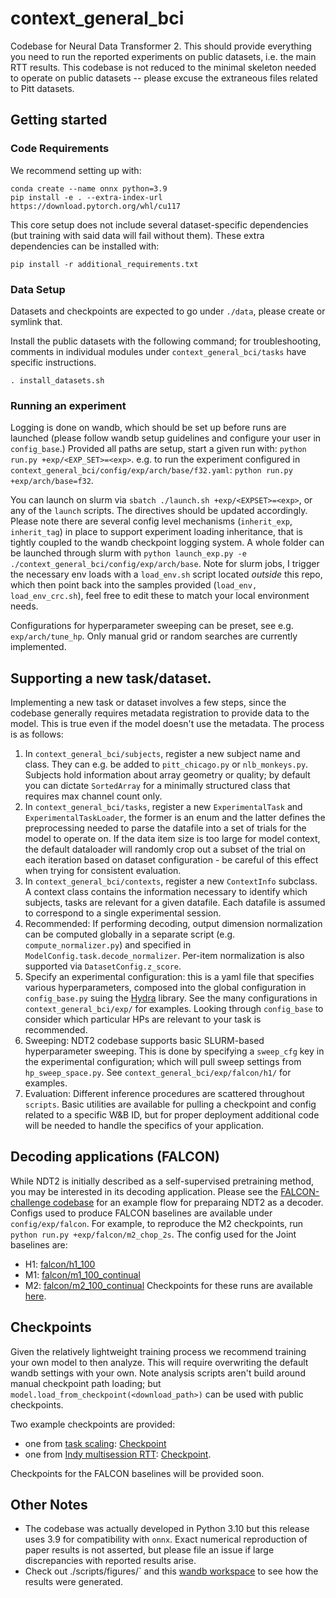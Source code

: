 # context_general_bci
Codebase for Neural Data Transformer 2. This should provide everything you need to run the reported experiments on public datasets, i.e. the main RTT results. This codebase is not reduced to the minimal skeleton needed to operate on public datasets -- please excuse the extraneous files related to Pitt datasets.

## Getting started

### Code Requirements
We recommend setting up with:
```
conda create --name onnx python=3.9
pip install -e . --extra-index-url https://download.pytorch.org/whl/cu117
```

This core setup does not include several dataset-specific dependencies (but training with said data will fail without them). These extra dependencies can be installed with:
```
pip install -r additional_requirements.txt
```

### Data Setup
Datasets and checkpoints are expected to go under `./data`, please create or symlink that.

Install the public datasets with the following command; for troubleshooting, comments in individual modules under `context_general_bci/tasks` have specific instructions.
```
. install_datasets.sh
```

### Running an experiment
Logging is done on wandb, which should be set up before runs are launched (please follow wandb setup guidelines and configure your user in `config_base`.)
Provided all paths are setup, start a given run with:
`python run.py +exp/<EXP_SET>=<exp>`.
e.g. to run the experiment configured in `context_general_bci/config/exp/arch/base/f32.yaml`: `python run.py +exp/arch/base=f32`.

You can launch on slurm via `sbatch ./launch.sh +exp/<EXPSET>=<exp>`, or any of the `launch` scripts. The directives should be updated accordingly. Please note there are several config level mechanisms (`inherit_exp`, `inherit_tag`) in place to support experiment loading inheritance, that is tightly coupled to the wandb checkpoint logging system.
A whole folder can be launched through slurm with `python launch_exp.py -e ./context_general_bci/config/exp/arch/base`.
Note for slurm jobs, I trigger the necessary env loads with a `load_env.sh` script located _outside_ this repo, which then point back into the samples provided (`load_env, load_env_crc.sh`), feel free to edit these to match your local environment needs.

Configurations for hyperparameter sweeping can be preset, see e.g. `exp/arch/tune_hp`. Only manual grid or random searches are currently implemented.

## Supporting a new task/dataset.
Implementing a new task or dataset involves a few steps, since the codebase generally requires metadata registration to provide data to the model. This is true even if the model doesn't use the metadata. The process is as follows:
1. In `context_general_bci/subjects`, register a new subject name and class. They can e.g. be added to `pitt_chicago.py` or `nlb_monkeys.py`. Subjects hold information about array geometry or quality; by default you can dictate `SortedArray` for a minimally structured class that requires max channel count only.
2. In `context_general_bci/tasks`, register a new `ExperimentalTask` and `ExperimentalTaskLoader`, the former is an enum and the latter defines the preprocessing needed to parse the datafile into a set of trials for the model to operate on. If the data item size is too large for model context, the default dataloader will randomly crop out a subset of the trial on each iteration based on dataset configuration - be careful of this effect when trying for consistent evaluation.
3. In `context_general_bci/contexts`, register a new `ContextInfo` subclass. A context class contains the information necessary to identify which subjects, tasks are relevant for a given datafile. Each datafile is assumed to correspond to a single experimental session.
4. Recommended: If performing decoding, output dimension normalization can be computed globally in a separate script (e.g. `compute_normalizer.py`) and specified in `ModelConfig.task.decode_normalizer`. Per-item normalization is also supported via `DatasetConfig.z_score`.
5. Specify an experimental configuration: this is a yaml file that specifies various hyperparameters, composed into the global configuration in `config_base.py` suing the [Hydra](https://hydra.cc/) library. See the many configurations in `context_general_bci/exp/` for examples. Looking through `config_base` to consider which particular HPs are relevant to your task is recommended.
6. Sweeping: NDT2 codebase supports basic SLURM-based hyperparameter sweeping. This is done by specifying a `sweep_cfg` key in the experimental configuration; which will pull sweep settings from `hp_sweep_space.py`. See `context_general_bci/exp/falcon/h1/` for examples.
7. Evaluation: Different inference procedures are scattered throughout `scripts`. Basic utilities are available for pulling a checkpoint and config related to a specific W&B ID, but for proper deployment additional code will be needed to handle the specifics of your application.

## Decoding applications (FALCON)
While NDT2 is initially described as a self-supervised pretraining method, you may be interested in its decoding application. Please see the [FALCON-challenge codebase](https://github.com/snel-repo/falcon-challenge) for an example flow for preparaing NDT2 as a decoder. Configs used to produce FALCON baselines are available under `config/exp/falcon`. For example, to reproduce the M2 checkpoints, run `python run.py +exp/falcon/m2_chop_2s`.
The config used for the Joint baselines are:
- H1: [falcon/h1_100](https://wandb.ai/joelye9/context_general_bci/runs/8l13b722?nw=nwuserjoelye9)
- M1: [falcon/m1_100_continual](https://wandb.ai/joelye9/context_general_bci/runs/b6bzlvc1?nw=nwuserjoelye9)
- M2: [falcon/m2_100_continual](https://wandb.ai/joelye9/context_general_bci/runs/rbajwckl/overview?nw=nwuserjoelye9)
Checkpoints for these runs are available [here](https://drive.google.com/drive/u/0/folders/1ijvmPcbyjHlLEoWWSSZrNm1bBojGgrZG).

## Checkpoints
Given the relatively lightweight training process we recommend training your own model to then analyze. This will require overwriting the default wandb settings with your own.
Note analysis scripts aren't build around manual checkpoint path loading; but `model.load_from_checkpoint(<download_path>)` can be used with public checkpoints.

Two example checkpoints are provided:
- one from [task scaling](https://wandb.ai/joelye9/context_general_bci/runs/ydv48n02?workspace=user-joelye9): [Checkpoint](https://drive.google.com/file/d/18UgglFKPu6ev5Db4xDtj7aOfzAX4aZy1/view?usp=share_link)
- one from [Indy multisession RTT](https://wandb.ai/joelye9/context_general_bci/runs/uych1wae?workspace=user-joelye9): [Checkpoint](https://drive.google.com/file/d/1hhC4n1UyiYjCcv1nlO6ESljNhr8qVlUF/view?usp=share_link).

Checkpoints for the FALCON baselines will be provided soon.


## Other Notes
- The codebase was actually developed in Python 3.10 but this release uses 3.9 for compatibility with `onnx`. Exact numerical reproduction of paper results is not asserted, but please file an issue if large discrepancies with reported results arise.
- Check out ./scripts/figures/` and this [wandb workspace](https://wandb.ai/joelye9/context_general_bci) to see how the results were generated.



